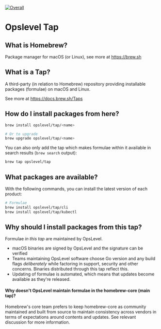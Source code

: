 [![Overall](https://img.shields.io/endpoint?style=flat&url=https%3A%2F%2Fapp.opslevel.com%2Fapi%2Fservice_level%2FEaWapOq9VQj5FvymQEgCPNJcbF-TOibHn89Arw7d_OY)](https://app.opslevel.com/services/homebrew_tap_service/maturity-report)

# Opslevel Tap

## What is Homebrew?

Package manager for macOS (or Linux), see more at https://brew.sh

## What is a Tap?

A third-party (in relation to Homebrew) repository providing installable
packages (formulae) on macOS and Linux.

See more at https://docs.brew.sh/Taps

## How do I install packages from here?

```sh
brew install opslevel/tap/<name>

# Or to upgrade
brew upgrade opslevel/tap/<name>
```

You can also only add the tap which makes formulae within it
available in search results (`brew search` output):

```sh
brew tap opslevel/tap
```

## What packages are available?

With the following commands, you can install the latest version of each product:
```sh
# Formulae
brew install opslevel/tap/cli
brew install opslevel/tap/kubectl
```

## Why should I install packages from this tap?

Formulae _in this tap_ are maintained by OpsLevel.

 - macOS binaries are signed by OpsLevel and the signature can be verified
 - Teams maintaining OpsLevel software choose Go version and any build flags _deliberately_ while
 	factoring in support, security and other concerns. Binaries distributed through this tap reflect this.
 - Updating of formulae is automated, which means that updates become available as they're released.

#### Why doesn't OpsLevel maintain formulae in the homebrew-core (main tap)?

Homebrew's core team prefers to keep homebrew-core as community maintained and built from source to maintain consistency across vendors in terms of expectations around contents and updates. See relevant discussion for more information.
